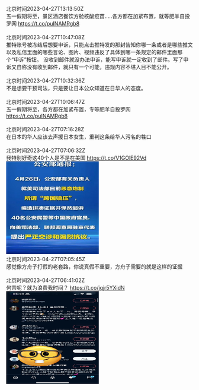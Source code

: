 北京时间2023-04-27T13:13:50Z<br>五一假期将至，景区酒店餐饮方舱核酸疫苗…..各方都在加紧布置，就等肥羊自投罗网
https://t.co/puINAMRgb8<br><br>北京时间2023-04-27T10:47:08Z<br>推特账号被冻结后想要申诉，只能点击推特发的那封告知你哪一条或者是哪些推文以及私信里面的哪些言论、图片、视频违反了具体到哪一条规定的邮件里面那个“申诉”按钮。
没收到邮件就没办法申诉，能写申诉就一定收到了邮件。写了申诉又自称没有收到邮件，就只有一个可能，违规内容不堪入目不能公开。<br><br>北京时间2023-04-27T10:32:36Z<br>不是想要干预司法，只是要让日本公众知道在日华人的态度。<br><br>北京时间2023-04-27T10:06:47Z<br>五一假期将至，各方都在加紧布置，专等肥羊自投罗网
https://t.co/puINAMRgb8<br><br>北京时间2023-04-27T07:16:28Z<br>在日本的华人应该去声援日本女生，重判这条给华人污名的牲口<br><br>北京时间2023-04-27T07:06:32Z<br>我特别好奇这40个人是不是在美国 https://t.co/V1GOlE92Vd<br><img src='/temp/2023/1651362152031322112_0.jpg' width='250' height='250'><br>北京时间2023-04-27T07:05:45Z<br>感觉像方舟子打假的老套路，你说真假不重要，方舟子需要的就是这样的证据<br><br>北京时间2023-04-27T06:41:02Z<br>何苦呢？就为浪费我时间？ https://t.co/jqjr5YXidN<br><img src='/temp/2023/1651355734842675202_0.jpg' width='250' height='250'><br>